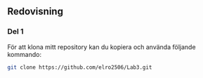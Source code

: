 ## Redovisning

### Del 1
För att klona mitt repository kan du kopiera och använda följande kommando:
```bash
git clone https://github.com/elro2506/Lab3.git
